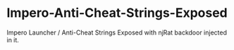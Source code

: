 # Impero-Anti-Cheat-Strings-Exposed
Impero Launcher / Anti-Cheat Strings Exposed with njRat backdoor injected in it.
